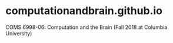 # computationandbrain.github.io
COMS 6998-06: Computation and the Brain (Fall 2018 at Columbia University)
